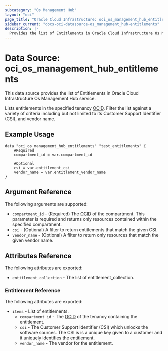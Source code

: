 ```yaml
---
subcategory: "Os Management Hub"
layout: "oci"
page_title: "Oracle Cloud Infrastructure: oci_os_management_hub_entitlements"
sidebar_current: "docs-oci-datasource-os_management_hub-entitlements"
description: |-
  Provides the list of Entitlements in Oracle Cloud Infrastructure Os Management Hub service
---
```


# Data Source: oci_os_management_hub_entitlements
This data source provides the list of Entitlements in Oracle Cloud Infrastructure Os Management Hub service.

Lists entitlements in the specified tenancy [OCID](https://docs.cloud.oracle.com/iaas/Content/General/Concepts/identifiers.htm). Filter the list against a variety of criteria including but 
not limited to its Customer Support Identifier (CSI), and vendor name.


## Example Usage

```hcl
data "oci_os_management_hub_entitlements" "test_entitlements" {
	#Required
	compartment_id = var.compartment_id

	#Optional
	csi = var.entitlement_csi
	vendor_name = var.entitlement_vendor_name
}
```

## Argument Reference

The following arguments are supported:

* `compartment_id` - (Required) The [OCID](https://docs.cloud.oracle.com/iaas/Content/General/Concepts/identifiers.htm) of the compartment. This parameter is required and returns only resources contained within the specified compartment.
* `csi` - (Optional) A filter to return entitlements that match the given CSI.
* `vendor_name` - (Optional) A filter to return only resources that match the given vendor name.


## Attributes Reference

The following attributes are exported:

* `entitlement_collection` - The list of entitlement_collection.

### Entitlement Reference

The following attributes are exported:

* `items` - List of entitlements.
	* `compartment_id` - The [OCID](https://docs.cloud.oracle.com/iaas/Content/General/Concepts/identifiers.htm) of the tenancy containing the entitlement.
	* `csi` - The Customer Support Identifier (CSI) which unlocks the software sources. The CSI is is a unique key given to a customer and it uniquely identifies the entitlement.
	* `vendor_name` - The vendor for the entitlement.


